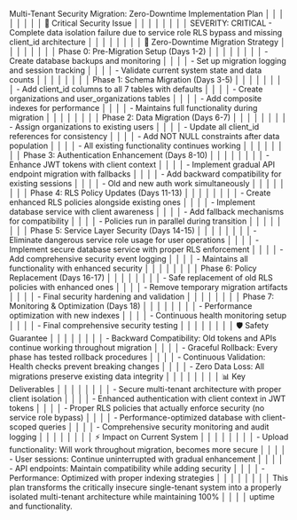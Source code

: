 Multi-Tenant Security Migration: Zero-Downtime Implementation Plan                                                                             │ │
│ │                                                                                                                                                │ │
│ │ 🚨 Critical Security Issue                                                                                                                     │ │
│ │                                                                                                                                                │ │
│ │ SEVERITY: CRITICAL - Complete data isolation failure due to service role RLS bypass and missing client_id architecture                         │ │
│ │                                                                                                                                                │ │
│ │ 🎯 Zero-Downtime Migration Strategy                                                                                                            │ │
│ │                                                                                                                                                │ │
│ │ Phase 0: Pre-Migration Setup (Days 1-2)                                                                                                        │ │
│ │                                                                                                                                                │ │
│ │ - Create database backups and monitoring                                                                                                       │ │
│ │ - Set up migration logging and session tracking                                                                                                │ │
│ │ - Validate current system state and data counts                                                                                                │ │
│ │                                                                                                                                                │ │
│ │ Phase 1: Schema Migration (Days 3-5)                                                                                                           │ │
│ │                                                                                                                                                │ │
│ │ - Add client_id columns to all 7 tables with defaults                                                                                          │ │
│ │ - Create organizations and user_organizations tables                                                                                           │ │
│ │ - Add composite indexes for performance                                                                                                        │ │
│ │ - Maintains full functionality during migration                                                                                                │ │
│ │                                                                                                                                                │ │
│ │ Phase 2: Data Migration (Days 6-7)                                                                                                             │ │
│ │                                                                                                                                                │ │
│ │ - Assign organizations to existing users                                                                                                       │ │
│ │ - Update all client_id references for consistency                                                                                              │ │
│ │ - Add NOT NULL constraints after data population                                                                                               │ │
│ │ - All existing functionality continues working                                                                                                 │ │
│ │                                                                                                                                                │ │
│ │ Phase 3: Authentication Enhancement (Days 8-10)                                                                                                │ │
│ │                                                                                                                                                │ │
│ │ - Enhance JWT tokens with client context                                                                                                       │ │
│ │ - Implement gradual API endpoint migration with fallbacks                                                                                      │ │
│ │ - Add backward compatibility for existing sessions                                                                                             │ │
│ │ - Old and new auth work simultaneously                                                                                                         │ │
│ │                                                                                                                                                │ │
│ │ Phase 4: RLS Policy Updates (Days 11-13)                                                                                                       │ │
│ │                                                                                                                                                │ │
│ │ - Create enhanced RLS policies alongside existing ones                                                                                         │ │
│ │ - Implement database service with client awareness                                                                                             │ │
│ │ - Add fallback mechanisms for compatibility                                                                                                    │ │
│ │ - Policies run in parallel during transition                                                                                                   │ │
│ │                                                                                                                                                │ │
│ │ Phase 5: Service Layer Security (Days 14-15)                                                                                                   │ │
│ │                                                                                                                                                │ │
│ │ - Eliminate dangerous service role usage for user operations                                                                                   │ │
│ │ - Implement secure database service with proper RLS enforcement                                                                                │ │
│ │ - Add comprehensive security event logging                                                                                                     │ │
│ │ - Maintains all functionality with enhanced security                                                                                           │ │
│ │                                                                                                                                                │ │
│ │ Phase 6: Policy Replacement (Days 16-17)                                                                                                       │ │
│ │                                                                                                                                                │ │
│ │ - Safe replacement of old RLS policies with enhanced ones                                                                                      │ │
│ │ - Remove temporary migration artifacts                                                                                                         │ │
│ │ - Final security hardening and validation                                                                                                      │ │
│ │                                                                                                                                                │ │
│ │ Phase 7: Monitoring & Optimization (Days 18)                                                                                                   │ │
│ │                                                                                                                                                │ │
│ │ - Performance optimization with new indexes                                                                                                    │ │
│ │ - Continuous health monitoring setup                                                                                                           │ │
│ │ - Final comprehensive security testing                                                                                                         │ │
│ │                                                                                                                                                │ │
│ │ 🛡️ Safety Guarantee                                                                                                                           │ │
│ │                                                                                                                                                │ │
│ │ - Backward Compatibility: Old tokens and APIs continue working throughout migration                                                            │ │
│ │ - Graceful Rollback: Every phase has tested rollback procedures                                                                                │ │
│ │ - Continuous Validation: Health checks prevent breaking changes                                                                                │ │
│ │ - Zero Data Loss: All migrations preserve existing data integrity                                                                              │ │
│ │                                                                                                                                                │ │
│ │ 📊 Key Deliverables                                                                                                                            │ │
│ │                                                                                                                                                │ │
│ │ - Secure multi-tenant architecture with proper client isolation                                                                                │ │
│ │ - Enhanced authentication with client context in JWT tokens                                                                                    │ │
│ │ - Proper RLS policies that actually enforce security (no service role bypass)                                                                  │ │
│ │ - Performance-optimized database with client-scoped queries                                                                                    │ │
│ │ - Comprehensive security monitoring and audit logging                                                                                          │ │
│ │                                                                                                                                                │ │
│ │ ⚡ Impact on Current System                                                                                                                     │ │
│ │                                                                                                                                                │ │
│ │ - Upload functionality: Will work throughout migration, becomes more secure                                                                    │ │
│ │ - User sessions: Continue uninterrupted with gradual enhancement                                                                               │ │
│ │ - API endpoints: Maintain compatibility while adding security                                                                                  │ │
│ │ - Performance: Optimized with proper indexing strategies                                                                                       │ │
│ │                                                                                                                                                │ │
│ │ This plan transforms the critically insecure single-tenant system into a properly isolated multi-tenant architecture while maintaining 100%    │ │
│ │ uptime and functionality.                                         